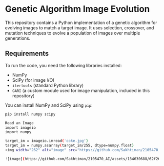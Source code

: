 # Genetic Algorithm Image Evolution

This repository contains a Python implementation of a genetic algorithm for evolving images to match a target image. It uses selection, crossover, and mutation techniques to evolve a population of images over multiple generations.

## Requirements

To run the code, you need the following libraries installed:

- NumPy
- SciPy (for image I/O)
- `itertools` (standard Python library)
- `GARI` (a custom module used for image manipulation, included in this repository)

You can install NumPy and SciPy using `pip`:

```bash
pip install numpy scipy

Read an Image
import imageio
import numpy

target_im = imageio.imread('coke.jpg')
target_im = numpy.asarray(target_im/255, dtype=numpy.float)
<img width="262" alt="image" src="https://github.com/Sakhtiman/2105470_AI/assets/134630688/07c31a60-d801-4aee-b492-76e5cc0d7fc0">

![image](https://github.com/Sakhtiman/2105470_AI/assets/134630688/62f26f1c-4c3a-4b5c-abba-23ce60b2f8f3)





